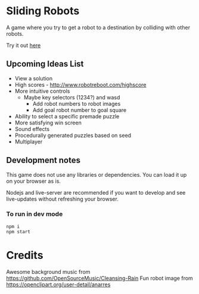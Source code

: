 # Sliding Robots

A game where you try to get a robot to a destination by colliding with other robots.

Try it out [here](https://simondiep.github.io/sliding-robots/)

## Upcoming Ideas List

* View a solution
* High scores - http://www.robotreboot.com/highscore
* More intuitive controls
  * Maybe key selectors (1234?) and wasd
    * Add robot numbers to robot images
    * Add goal robot number to goal square
* Ability to select a specific premade puzzle
* More satisfying win screen
* Sound effects
* Procedurally generated puzzles based on seed
* Multiplayer

## Development notes

This game does not use any libraries or dependencies. You can load it up on your browser as is.

Nodejs and live-server are recommended if you want to develop and see live-updates without refreshing your browser.

### To run in dev mode

```
npm i
npm start
```

# Credits

Awesome background music from https://github.com/OpenSourceMusic/Cleansing-Rain
Fun robot image from https://openclipart.org/user-detail/anarres
